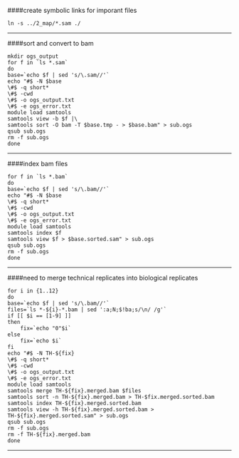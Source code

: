 ####create symbolic links for imporant files
```
ln -s ../2_map/*.sam ./
```
---
####sort and convert to bam
```
mkdir ogs_output
for f in `ls *.sam`
do
base=`echo $f | sed 's/\.sam//'`
echo "#$ -N $base
\#$ -q short*
\#$ -cwd
\#$ -o ogs_output.txt
\#$ -e ogs_error.txt
module load samtools
samtools view -b $f |\
samtools sort -O bam -T $base.tmp - > $base.bam" > sub.ogs
qsub sub.ogs
rm -f sub.ogs
done
```
---
####index bam files
```
for f in `ls *.bam`
do
base=`echo $f | sed 's/\.bam//'`
echo "#$ -N $base
\#$ -q short*
\#$ -cwd
\#$ -o ogs_output.txt
\#$ -e ogs_error.txt
module load samtools
samtools index $f
samtools view $f > $base.sorted.sam" > sub.ogs
qsub sub.ogs
rm -f sub.ogs
done
```
---
####need to merge technical replicates into biological replicates
```
for i in {1..12}
do
base=`echo $f | sed 's/\.bam//'`
files=`ls *-${i}-*.bam | sed ':a;N;$!ba;s/\n/ /g'`
if [[ $i == [1-9] ]]
then
	fix=`echo "0"$i`
else
	fix=`echo $i`
fi
echo "#$ -N TH-${fix}
\#$ -q short*
\#$ -cwd
\#$ -o ogs_output.txt
\#$ -e ogs_error.txt
module load samtools
samtools merge TH-${fix}.merged.bam $files
samtools sort -n TH-${fix}.merged.bam > TH-$fix.merged.sorted.bam
samtools index TH-${fix}.merged.sorted.bam
samtools view -h TH-${fix}.merged.sorted.bam > TH-${fix}.merged.sorted.sam" > sub.ogs
qsub sub.ogs
rm -f sub.ogs
rm -f TH-${fix}.merged.bam
done
```
---
